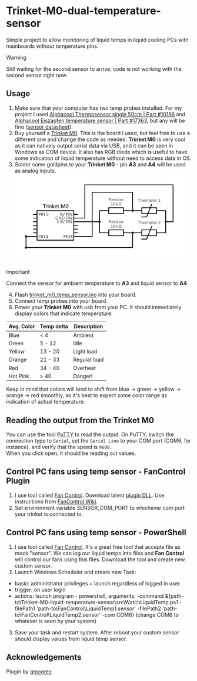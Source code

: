 # Trinket-M0-dual-temperature-sensor
Simple project to allow monitoring of liquid temps in liquid cooling PCs with mainboards without temperature pins.

> [!WARNING]  
> Still waiting for the second sensor to arrive, code is not working with the second sensor right now.

## Usage
1. Make sure that your computer has two temp probes installed. For my project I used [Alphacool Thermosensor single 50cm | Part #10196](https://shop.alphacool.com/en/shop/controllers-and-sensors/temperature-sensor/sen-alphacool-thermosensor-single-50cm) and [Alphacool Eiszapfen temperature sensor | Part #17363](https://shop.alphacool.com/en/shop/controllers-and-sensors/temperature-sensor/sen-alphacool-eiszapfen-temperature-sensor-g1/4-ig/ig-with-ag-adapter-deep-black), but any will be fine ([sensor datasheet](https://download.alphacool.com/legacy/kOhm_Sensor_Table_Alphacool.pdf)).
2. Buy yourself a [Trinket M0](https://www.adafruit.com/product/3500). This is the board I used, but feel free to use a different one and change the code as needed. **Trinket M0** is very cool as it can natively output serial data via USB, and it can be seen in Windows as COM device. It also has RGB diode which is useful to have some indication of liquid temperature without need to access data in OS.
3. Solder some goldpins to your **Trinket M0** - pin **A3** and **A4** will be used as analog inputs.
![Wiring Diagram](circuit.png)
> [!IMPORTANT]  
> Connect the sensor for ambient temperature to **A3** and liquid sensor to **A4**
4. Flash [trinket_m0_temp_sensor.ino](src/trinket_m0_temp_sensor/trinket_m0_temp_sensor.ino) into your board.
5. Connect temp probes into your board.
6. Power your **Trinket M0** with usb from your PC. It should immediately display colors that indicate temperature:

| Avg. Color | Temp delta   | Description  |
| ---------- | ------------ | ------------ |
| Blue       | < 4          | Ambient      |
| Green      | 5 - 12       | Idle         | 
| Yellow     | 13 - 20      | Light load   |
| Orange     | 21 - 33      | Regular load |
| Red        | 34 - 40      | Overheat     |
| Hot Pink   | > 40         | Danger!      |

Keep in mind that colors will tend to shift from blue -> green -> yellow -> orange -> red smoothly, so it's best to expect some color range as indication of actual temperature.

## Reading the output from the **Trinket M0**
You can use the tool [PuTTY](https://www.putty.org) to read the output. On PuTTY, switch the connection type to `Serial`, set the `Serial Line` to your COM port (COM6, for instance), and verify that the speed is `9600`.  
When you click open, it should be reading out values.

## Control PC fans using temp sensor - FanControl Plugin
1. I use tool called [Fan Control](https://github.com/Rem0o/FanControl.Releases). Download latest [plugin DLL](src/FanControl.SerialComSensor.dll). Use instructions from [FanControl Wiki](https://github.com/Rem0o/FanControl.Releases/wiki/Plugins#requirements).
2. Set environment variable SENSOR_COM_PORT to whichever com port your trinket is connected to.

## Control PC fans using temp sensor - PowerShell
1. I use tool called [Fan Control](https://github.com/Rem0o/FanControl.Releases). It's a great free tool that accepts file as mock "sensor". We can log our liquid temps into files and **Fan Control** will control our fans using this files. Download the tool and create new custom sensor.
2. Launch Windows Scheduler and create new Task:
- basic: administrator privileges + launch regardless of logged in user
- trigger: on user login
- actions: launch program - powershell, arguments: -command &{path-to\Trinket-M0-liquid-temperature-sensor\src\WatchLiquidTemp.ps1 -filePath1 'path-to\FanControl\LiquidTemp1.sensor' -filePath2 'path-to\FanControl\LiquidTemp2.sensor' -com COM6} (change COM6 to whatever is seen by your system)
3. Save your task and restart system. After reboot your custom sensor should display values from liquid temp sensor.

## Acknowledgements
Plugin by [gmoorec](https://github.com/gmoorec/Seeed-Studio-XIAO-SAMD21-Dual-Temperature-Sensor)